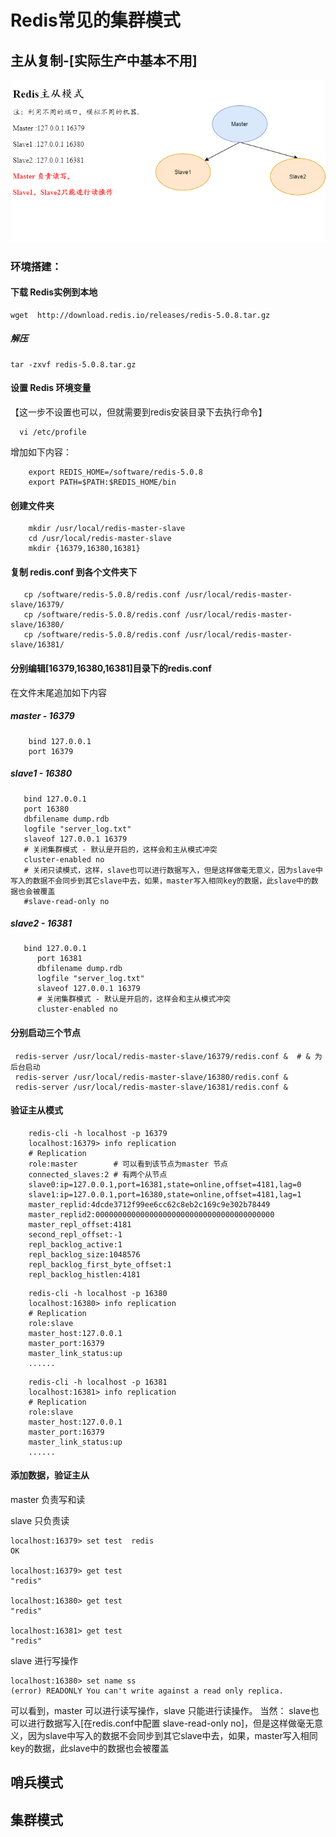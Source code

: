 # Redis常见的集群模式
## 主从复制-[实际生产中基本不用]
![](images/redis-master-slave.png)

### 环境搭建：
#### 下载 Redis实例到本地
```shell script
wget  http://download.redis.io/releases/redis-5.0.8.tar.gz
```
##### 解压
```shell script
tar -zxvf redis-5.0.8.tar.gz
```
#### 设置 Redis 环境变量
【这一步不设置也可以，但就需要到redis安装目录下去执行命令】
```shell script
  vi /etc/profile
```
增加如下内容：
```shell
    export REDIS_HOME=/software/redis-5.0.8
    export PATH=$PATH:$REDIS_HOME/bin
```
#### 创建文件夹
```shell script
    mkdir /usr/local/redis-master-slave
    cd /usr/local/redis-master-slave
    mkdir {16379,16380,16381}
```
#### 复制 redis.conf 到各个文件夹下
```shell script
   cp /software/redis-5.0.8/redis.conf /usr/local/redis-master-slave/16379/
   cp /software/redis-5.0.8/redis.conf /usr/local/redis-master-slave/16380/
   cp /software/redis-5.0.8/redis.conf /usr/local/redis-master-slave/16381/
```

#### 分别编辑[16379,16380,16381]目录下的redis.conf
在文件末尾追加如下内容
##### master - 16379
```shell script
    bind 127.0.0.1
    port 16379
```
##### slave1 - 16380
```shell script
   bind 127.0.0.1
   port 16380
   dbfilename dump.rdb
   logfile "server_log.txt"
   slaveof 127.0.0.1 16379
   # 关闭集群模式 - 默认是开启的，这样会和主从模式冲突
   cluster-enabled no
   # 关闭只读模式，这样，slave也可以进行数据写入，但是这样做毫无意义，因为slave中写入的数据不会同步到其它slave中去，如果，master写入相同key的数据，此slave中的数据也会被覆盖
   #slave-read-only no
```
##### slave2 - 16381
```shell script
   bind 127.0.0.1
      port 16381
      dbfilename dump.rdb
      logfile "server_log.txt"
      slaveof 127.0.0.1 16379
      # 关闭集群模式 - 默认是开启的，这样会和主从模式冲突
      cluster-enabled no
```

#### 分别启动三个节点
```shell script
 redis-server /usr/local/redis-master-slave/16379/redis.conf &  # & 为后台启动
 redis-server /usr/local/redis-master-slave/16380/redis.conf &   
 redis-server /usr/local/redis-master-slave/16381/redis.conf &   
```
#### 验证主从模式
```shell script
    redis-cli -h localhost -p 16379
    localhost:16379> info replication
    # Replication
    role:master        # 可以看到该节点为master 节点
    connected_slaves:2 # 有两个从节点
    slave0:ip=127.0.0.1,port=16381,state=online,offset=4181,lag=0
    slave1:ip=127.0.0.1,port=16380,state=online,offset=4181,lag=1
    master_replid:4dcde3712f99ee6cc62c8eb2c169c9e302b78449
    master_replid2:0000000000000000000000000000000000000000
    master_repl_offset:4181
    second_repl_offset:-1
    repl_backlog_active:1
    repl_backlog_size:1048576
    repl_backlog_first_byte_offset:1
    repl_backlog_histlen:4181
```

```shell script
    redis-cli -h localhost -p 16380
    localhost:16380> info replication
    # Replication
    role:slave
    master_host:127.0.0.1
    master_port:16379
    master_link_status:up
    ......
```
```shell script
    redis-cli -h localhost -p 16381
    localhost:16381> info replication
    # Replication
    role:slave
    master_host:127.0.0.1
    master_port:16379
    master_link_status:up
    ......
```
#### 添加数据，验证主从
master 负责写和读

slave 只负责读
```shell script
localhost:16379> set test  redis
OK

localhost:16379> get test
"redis"

localhost:16380> get test
"redis"

localhost:16381> get test
"redis"

```
slave 进行写操作
```shell script
localhost:16380> set name ss
(error) READONLY You can't write against a read only replica.

```
可以看到，master 可以进行读写操作，slave 只能进行读操作。
当然：
slave也可以进行数据写入[在redis.conf中配置 slave-read-only no]，但是这样做毫无意义，因为slave中写入的数据不会同步到其它slave中去，如果，master写入相同key的数据，此slave中的数据也会被覆盖

## 哨兵模式

## 集群模式